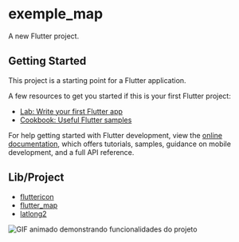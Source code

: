 # exemple_map

A new Flutter project.

## Getting Started

This project is a starting point for a Flutter application.

A few resources to get you started if this is your first Flutter project:

- [Lab: Write your first Flutter app](https://docs.flutter.dev/get-started/codelab)
- [Cookbook: Useful Flutter samples](https://docs.flutter.dev/cookbook)

For help getting started with Flutter development, view the
[online documentation](https://docs.flutter.dev/), which offers tutorials,
samples, guidance on mobile development, and a full API reference.

## Lib/Project

+ [fluttericon](https://pub.dev/packages/fluttericon)
+ [flutter_map](https://pub.dev/packages/flutter_map)
+ [latlong2](https://pub.dev/packages/latlong2)

![GIF animado demonstrando funcionalidades do projeto](https://github.com/luizmineiro/flutter_map_location/blob/main/V%C3%ADdeo%20do%20WhatsApp%20de%202023-01-02%20%C3%A0(s)%2017.22.53.gif)


